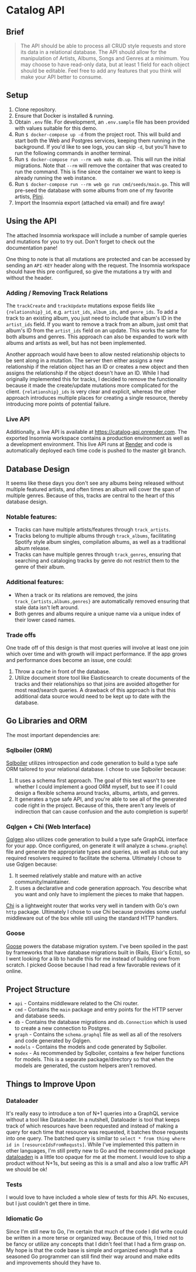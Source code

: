 # Catalog API

## Brief

> The API should be able to process all CRUD style requests and store its data
in a relational database. The API should allow for the manipulation of Artists,
Albums, Songs and Genres at a minimum. You may choose to have read-only data,
but at least 1 field for each object should be editable. Feel free to add any
features that you think will make your API better to consume.

## Setup

1. Clone repository.
1. Ensure that Docker is installed & running.
1. Obtain `.env` file. For development, an `.env.sample` file has been provided with values suitable for this demo.
1. Run `$ docker-compose up -d` from the project root. This will build and start both the Web and Postgres services, keeping them running in the background. If you'd like to see logs, you can skip `-d`, but you'll have to run the following commands in another terminal.
1. Run `$ docker-compose run --rm web make db.up`. This will run the initial migrations. Note that `--rm` will remove the container that was created to run the command. This is fine since the container we want to keep is already running the web instance.
1. Run `$ docker-compose run --rm web go run cmd/seeds/main.go`. This will pre-seed the database with some albums from one of my favorite artists, [Plini](https://www.youtube.com/watch?v=oNFXnFAKqAE).
1. Import the Insomnia export (attached via email) and fire away!

## Using the API

The attached Insomnia workspace will include a number of sample queries and mutations for you to try out. Don't forget to check out the documentation pane!

One thing to note is that all mutations are protected and can be accessed by sending an `API-KEY` header along with the request. The Insomnia workspace should have this pre configured, so give the mutations a try with and without the header.

### Adding / Removing Track Relations

The `trackCreate` and `trackUpdate` mutations expose fields like `{relationship}_id`, e.g. `artist_ids`, `album_ids`, and `genre_ids`. To add a track to an existing album, you just need to include that album's ID in the `artist_ids` field. If you want to remove a track from an album, just omit that album's ID from the `artist_ids` field on an update. This works the same for both albums and genres. This approach can also be expanded to work with albums and artists as well, but has not been implemented.

Another approach would have been to allow nested relationship objects to be sent along in a mutation. The server then either assigns a new relationship if the relation object has an ID or creates a new object and then assigns the relationship if the object doesn't have an ID. While I had originally implemented this for tracks, I decided to remove the functionality because it made the create/update mutations more complicated for the client. `{relationship}_ids` is very clear and explicit, whereas the other approach introduces multiple places for creating a single resource, thereby introducing more points of potential failure.

### Live API

Additionally, a live API is available at https://catalog-api.onrender.com. The exported Insomnia workspace contains a production environment as well as a development environment. This live API runs at [Render](https://render.com) and code is automatically deployed each time code is pushed to the master git branch.

## Database Design

It seems like these days you don't see any albums being released without multiple featured artists, and often times an album will cover the span of multiple genres. Because of this, tracks are central to the heart of this database design. 

### Notable features:
- Tracks can have multiple artists/features through `track_artists`.
- Tracks belong to multiple albums through `track_albums`, facilitating Spotify style album singles, compilation albums, as well as a traditional album release.
- Tracks can have multiple genres through `track_genres`, ensuring that searching and cataloging tracks by genre do not restrict them to the genre of their album.

### Additional features:
- When a track or its relations are removed, the joins `track_{artists,albums,genres}` are automatically removed ensuring that stale data isn't left around.
- Both genres and albums require a unique name via a unique index of their lower cased names.

### Trade offs
One trade off of this design is that most queries will involve at least one join which over time and with growth will impact performance. If the app grows and performance does become an issue, one could:
1. Throw a cache in front of the database.
2. Utilize document store tool like Elasticsearch to create documents of the tracks and their relationships so that joins are avoided altogether for most read/search queries. A drawback of this approach is that this additional data source would need to be kept up to date with the database.

## Go Libraries and ORM

The most important dependencies are:

### Sqlboiler (ORM)

[Sqlboiler](https://github.com/volatiletech/sqlboiler) utilizes introspection and code generation to build a type safe ORM tailored to your relational database. I chose to use Sqlboiler because:
1. It uses a schema first approach. The goal of this test wasn't to see whether I could implement a good ORM myself, but to see if I could design a flexible schema around tracks, albums, artists, and genres.
2. It generates a type safe API, and you're able to see all of the generated code right in the project. Because of this, there aren't any levels of indirection that can cause confusion and the auto completion is superb!

### Gqlgen + Chi (Web Interface)

[Gqlgen](https://gqlgen.com/) also utilizes code generation to build a type safe GraphQL interface for your app. Once configured, on generate it will analyze a `schema.graphql` file and generate the appropriate types and queries, as well as stub out any required resolvers required to facilitate the schema. Ultimately I chose to use Gqlgen because:
1. It seemed relatively stable and mature with an active community/maintainer.
2. It uses a declarative and code generation approach. You describe what you want and only have to implement the pieces to make that happen.

[Chi](https://github.com/go-chi/chi) is a lightweight router that works very well in tandem with Go's own `http` package. Ultimately I chose to use Chi because provides some useful middleware out of the box while still using the standard HTTP handlers. 

### Goose

[Goose](https://github.com/pressly/goose) powers the database migration system. I've been spoiled in the past by frameworks that have database migrations built in (Rails, Elixir's Ecto), so I went looking for a lib to handle this for me instead of building one from scratch. I picked Goose because I had read a few favorable reviews of it online.

## Project Structure

- `api` - Contains middleware related to the Chi router.
- `cmd` - Contains the `main` package and entry points for the HTTP server and database seeds.
- `db` - Contains the database migrations and `db.Connection` which is used to create a new connection to Postgres.
- `graph` - Contains the `schema.graphql` file as well as all of the resolvers and code generated by Gqlgen.
- `models` - Contains the models and code generated by Sqlboiler.
- `modex` - As recommended by Sqlboiler, contains a few helper functions for models. This is a separate package/directory so that when the models are generated, the custom helpers aren't removed.

## Things to Improve Upon

### Dataloader

It's really easy to introduce a ton of N+1 queries into a GraphQL service without a tool like Dataloader. In a nutshell, Dataloader is tool that keeps track of which resources have been requested and instead of making a query for each time that resource was requested, it batches those requests into one query. The batched query is similar to `select * from thing where id in [resourceIdsFromRequsts]`. While I've implemented this pattern in other languages, I'm still pretty new to Go and the recommended package [dataloaden](https://github.com/vektah/dataloaden) is a little too opaque for me at the moment. I would love to ship  a product without N+1s, but seeing as this is a small and also a low traffic API we should be ok! 

### Tests

I would love to have included a whole slew of tests for this API. No excuses, but I just couldn't get there in time.

### Idiomatic Go

Since I'm still new to Go, I'm certain that much of the code I did write could be written in a more terse or organized way. Because of this, I tried not to be fancy or utilize any concepts that I didn't feel that I had a firm grasp on. My hope is that the code base is simple and organized enough that a seasoned Go programmer can still find their way around and make edits and improvements should they have to.
